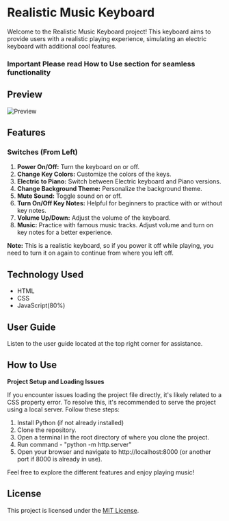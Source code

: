 # Realistic Music Keyboard

Welcome to the Realistic Music Keyboard project! This keyboard aims to provide users with a realistic playing experience, simulating an electric keyboard with additional cool features.

### Important **Please read How to Use section for seamless functionality**

## Preview

![Preview](https://github.com/TechPodx/Portfolio-Projects/blob/c5b3cd04702a7177ad66ee7ae7ef3358954230fb/Project%20No%203%20-%20Realistic%20Music%20Keyboard/Resources/Preview/Preview.gif)

## Features

### Switches (From Left)

1. **Power On/Off:** Turn the keyboard on or off.
2. **Change Key Colors:** Customize the colors of the keys.
3. **Electric to Piano:** Switch between Electric keyboard and Piano versions.
4. **Change Background Theme:** Personalize the background theme.
5. **Mute Sound:** Toggle sound on or off.
6. **Turn On/Off Key Notes:** Helpful for beginners to practice with or without key notes.
7. **Volume Up/Down:** Adjust the volume of the keyboard.
8. **Music:** Practice with famous music tracks. Adjust volume and turn on key notes for a better experience.

**Note:** This is a realistic keyboard, so if you power it off while playing, you need to turn it on again to continue from where you left off.

## Technology Used

- HTML
- CSS
- JavaScript(80%)

## User Guide

Listen to the user guide located at the top right corner for assistance.

## How to Use

**Project Setup and Loading Issues**

If you encounter issues loading the project file directly, it's likely related to a CSS property error. To resolve this, it's recommended to serve the project using a local server. Follow these steps:

1. Install Python (if not already installed)
2. Clone the repository.
3. Open a terminal in the root directory of where you clone the project.
4. Run command - "python -m http.server"
5. Open your browser and navigate to http://localhost:8000 (or another port if 8000 is already in use).  

Feel free to explore the different features and enjoy playing music!

## License

This project is licensed under the [MIT License](LICENSE).